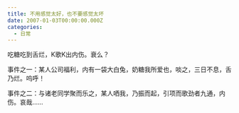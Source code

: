 ```yaml
---
title: 不用感觉太好，也不要感觉太坏
date: 2007-01-03T00:00:00.000Z
categories:
  - 日常
---
```


吃糖吃到舌烂，K歌K出内伤。衰么？

事件之一：某人公司福利，内有一袋大白兔，奶糖我所爱也，啖之，三日不息，舌乃烂。呜呼！

事件之二：与诸老同学聚而乐之，某人哂我，乃振而起，引项而歌劲者九通，内伤。哀哉……
